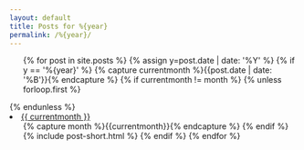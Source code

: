 ```yaml
---
layout: default
title: Posts for %{year}
permalink: /%{year}/
---
```

<ul>
{% for post in site.posts %}
  {% assign y=post.date | date: '%Y' %}
    {% if y == '%{year}' %}
      {% capture currentmonth %}{{post.date | date: '%B'}}{% endcapture %}
      {% if currentmonth != month %}
        {% unless forloop.first %}
  </li></ul>{% endunless %}
  <li><a href="/%{year}/{{ post.date | date: '%m'}}/">{{ currentmonth }}</a>
    <ul>
          {% capture month %}{{currentmonth}}{% endcapture %} 
      {% endif %}
            {% include post-short.html %}
    {% endif %}
{% endfor %}
</ul>
